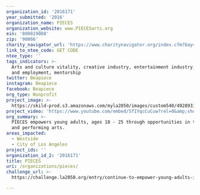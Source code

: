 ```yaml
---
organization_id: '2016171'
year_submitted: '2016'
organization_name: PIECES
organization_website: www.PIECESarts.org
ein: '800819008'
zip: '90066'
charity_navigator_url: 'https://www.charitynavigator.org/index.cfm?bay=search.profile&ein=800819008'
link_to_ntee_code: GET CODE
ntee_type: ''
tags_indicators: >-
  Arts and culture vitality, creative industry, entertainment industry, income
  and employment, mentorship
twitter: Beapiece
instagram: Beapiece
facebook: Beapiece
org_type: Nonprofit
project_image: >-
  https://skild-prod.s3.amazonaws.com/myla2050/images/custom540/4928931823741-team90.jpg
project_video: 'https://www.youtube.com/embed/5fIYqcCuCuw?rel=0&amp;showinfo=0'
org_summary: >-
  PIECES empowers young adults, ages 18 - 25 through opportunities in the visual
  and performing arts.
areas_impacted:
  - Westside
  - City of Los Angeles
project_ids: ''
organization_id_2: '2016171'
title: PIECES
uri: /organizations/pieces/
challenge_url: >-
  https://challenge.la2050.org/entry/continue-to-empower-young-adults-in-l-a-through-the-visual-and-performing-arts

---
```

